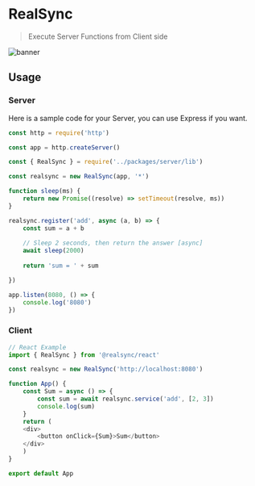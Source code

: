 
# RealSync
> Execute Server Functions from Client side

![banner](https://user-images.githubusercontent.com/31907722/132945785-42b90eea-9066-44d9-a84d-1bec4f9e60a7.png)

## Usage

### Server
Here is a sample code for your Server, you can use Express if you want.
```javascript
const http = require('http')

const app = http.createServer()

const { RealSync } = require('../packages/server/lib')

const realsync = new RealSync(app, '*')

function sleep(ms) {
	return new Promise((resolve) => setTimeout(resolve, ms))
}

realsync.register('add', async (a, b) => {
	const sum = a + b
	
	// Sleep 2 seconds, then return the answer [async]
	await sleep(2000)
	
	return 'sum = ' + sum

})

app.listen(8080, () => {
	console.log('8080')
})
```

### Client
```js
// React Example 
import { RealSync } from '@realsync/react'

const realsync = new RealSync('http://localhost:8080')

function App() {
	const Sum = async () => {
		const sum = await realsync.service('add', [2, 3])
		console.log(sum)
	}
	return (
	<div>
		<button onClick={Sum}>Sum</button>
	</div>
	)
}

export default App
```
